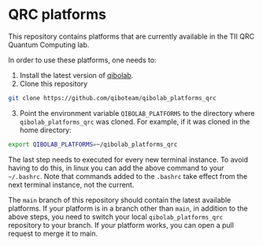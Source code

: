 # QRC platforms
This repository contains platforms that are currently available in the TII QRC Quantum Computing lab.

In order to use these platforms, one needs to:

1. Install the latest version of [qibolab](https://github.com/qiboteam/qibolab).
2. Clone this repository
```sh
git clone https://github.com/qiboteam/qibolab_platforms_qrc
```
3. Point the environment variable `QIBOLAB_PLATFORMS` to the directory where `qibolab_platforms_qrc` was cloned. For example, if it was cloned in the home directory:
```sh
export QIBOLAB_PLATFORMS=~/qibolab_platforms_qrc
```
The last step needs to executed for every new terminal instance. 
To avoid having to do this, in linux you can add the above command to your `~/.bashrc`.
Note that commands added to the `.bashrc` take effect from the next terminal instance, not the current.

The `main` branch of this repository should contain the latest available platforms.
If your platform is in a branch other than `main`, in addition to the above steps, you need to switch your local `qibolab_platforms_qrc` repository to your branch.
If your platform works, you can open a pull request to merge it to main.
